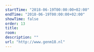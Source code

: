 ```yaml
---
startTime: "2018-06-19T00:00:00+02:00"
endTime: "2018-06-19T00:00:00+02:00"
showTime: false
order: 13
title: 
room: 
description: ""
url: "http://www.genm18.nl"
---
```

